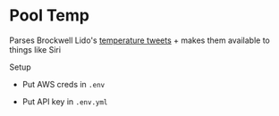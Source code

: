 # Pool Temp

Parses Brockwell Lido's [temperature tweets](https://twitter.com/Brockwell_Lido/status/1058982671001546752) + makes them available to things like Siri


Setup

- Put AWS creds in `.env`

- Put API key in `.env.yml`
